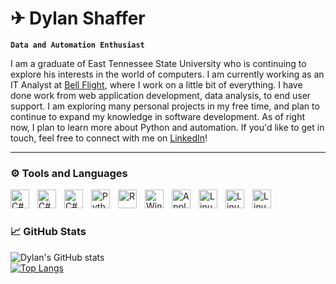 # ✈ Dylan Shaffer

**`Data and Automation Enthusiast`**

I am a graduate of East Tennessee State University who is continuing to explore his interests in the world of computers. I am currently working as an IT Analyst at [Bell Flight](https://www.bellflight.com/), where I work on a little bit of everything. I have done work from web application development, data analysis, to end user support. I am exploring many personal projects in my free time, and plan to continue to expand my knowledge in software development. As of right now, I plan to learn more about Python and automation. If you'd like to get in touch, feel free to connect with me on [LinkedIn](https://www.linkedin.com/in/dylan-shaffer-5952b1183/)!

---

### ⚙ Tools and Languages

<img align="left" alt="C#" width="30px" style="padding-right:10px;" src="https://cdn.jsdelivr.net/gh/devicons/devicon/icons/csharp/csharp-original.svg" />
<img align="left" alt="C#" width="30px" style="padding-right:10px;" src="https://cdn.jsdelivr.net/gh/devicons/devicon@latest/icons/html5/html5-original-wordmark.svg" />
<img align="left" alt="C#" width="30px" style="padding-right:10px;" src="https://cdn.jsdelivr.net/gh/devicons/devicon@latest/icons/javascript/javascript-original.svg" />
<img align="left" alt="Python" width="30px" style="padding-right:10px;" src="https://cdn.jsdelivr.net/gh/devicons/devicon/icons/python/python-original.svg" />
<img align="left" alt="R" width="30px" style="padding-right:10px;" src="https://cdn.jsdelivr.net/gh/devicons/devicon/icons/r/r-original.svg" />
<img align="left" alt="Windows" width="30px" style="padding-right:10px;" src="https://cdn.jsdelivr.net/gh/devicons/devicon/icons/windows8/windows8-original.svg" />
<img align="left" alt="Apple" width="30px" style="padding-right:10px;" src="https://cdn.jsdelivr.net/gh/devicons/devicon/icons/apple/apple-original.svg" />
<img align="left" alt="Linux" width="30px" style="padding-right:10px;" src="https://cdn.jsdelivr.net/gh/devicons/devicon/icons/linux/linux-original.svg" />
<img align="left" alt="Linux" width="30px" style="padding-right:10px;" src="https://cdn.jsdelivr.net/gh/devicons/devicon@latest/icons/digitalocean/digitalocean-original-wordmark.svg" />
<img align="left" alt="Linux" width="30px" style="padding-right:10px;" src="https://cdn.jsdelivr.net/gh/devicons/devicon@latest/icons/nginx/nginx-original.svg" />
<br />

#

### 📈 GitHub Stats

![Dylan's GitHub stats](https://github-readme-stats.vercel.app/api?username=SS-Dylan&show_icons=true&theme=codeSTACKr)
<br />
[![Top Langs](https://github-readme-stats.vercel.app/api/top-langs/?username=SS-Dylan&layout=compact&theme=codeSTACKr&hide=scss)](https://github.com/anuraghazra/github-readme-stats)
